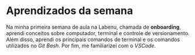 # Aprendizados da semana

Na minha primeira semana de aula na Labenu, chamada de **onboarding**, aprendi conceitos sobre computador, terminal e controle de versionamento. Além disso, aprendi os principais comandos de terminal e os comandos utilizados no *Git Bash*. Por fim, me familiarizei com o *VSCode*.